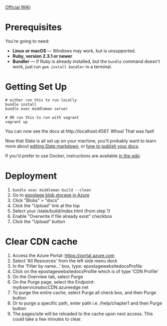 [Official WiKi](https://github.com/lord/slate/wiki)

# Prerequisites

You're going to need:

 - **Linux or macOS** — Windows may work, but is unsupported.
 - **Ruby, version 2.3.1 or newer**
 - **Bundler** — If Ruby is already installed, but the `bundle` command doesn't work, just run `gem install bundler` in a terminal.

# Getting Set Up

```shell
# either run this to run locally
bundle install
bundle exec middleman server

# OR run this to run with vagrant
vagrant up
```

You can now see the docs at http://localhost:4567. Whoa! That was fast!

Now that Slate is all set up on your machine, you'll probably want to learn more about [editing Slate markdown](https://github.com/lord/slate/wiki/Markdown-Syntax), or [how to publish your docs](https://github.com/lord/slate/wiki/Deploying-Slate).

If you'd prefer to use Docker, instructions are available [in the wiki](https://github.com/lord/slate/wiki/Docker).

# Deployment

1. `bundle exec middleman build --clean`
2. Go to [epostage blob storage in Azure](https://portal.azure.com/#@myib.com/resource/subscriptions/b7aba27f-2a6b-4e32-88b7-67483527acf2/resourceGroups/epostagegeneralstorage/providers/Microsoft.Storage/storageAccounts/epostagestorage/overview)
3. Click "Blobs" > "docs"
4. Click the "Upload" link at the top
5. Select your /slate/build/index.html (from step 1)
6. Enable "Overwrite if file already exist" checkbox
7. Click the "Upload" button

# Clear CDN cache

1. Access the Azure Portal: https://portal.azure.com
2. Select 'All Resources' from the left side menu dock
3. In the 'Filter by name…' box, type: epostagewebsitedocsProfile
4. Click on the epostagewebsitedocsProfile which is of type 'CDN Profile'
5. On the Overview tab, select Purge
6. On the Purge page, select the Endpoint: myibservicesdocCDN.azureedge.net
7. To purge the entire cache, select Purge all check box, and then Purge button
8. Or to purge a specific path, enter path i.e. /help/chapter1 and then Purge button
9. The pages/site will be reloaded to the cache upon next access. This could take a few minutes to clear.
